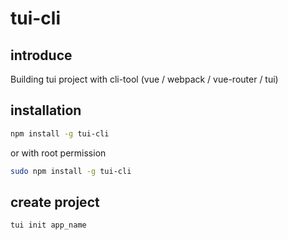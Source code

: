 # tui-cli

## introduce
Building tui project with cli-tool (vue / webpack / vue-router / tui)

## installation
```bash
npm install -g tui-cli
```
or with root permission
```bash
sudo npm install -g tui-cli
```

## create project
```bash
tui init app_name
```
